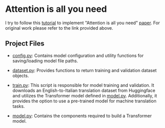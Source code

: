 # Attention is all you need

I try to follow this [tutorial](https://youtu.be/ISNdQcPhsts) to implement "Attention is all you need" [paper](https://arxiv.org/abs/1706.03762). For original work please refer to the link provided above. 

## Project Files

- [config.py](config.py): Contains model configuration and utility functions for saving/loading model file paths.

- [dataset.py](dataset.py): Provides functions to return training and validation dataset objects.

- [train.py](train.py): This script is responsible for model training and validation. It downloads an English-to-Italian translation dataset from Huggingface and utilizes the Transformer model defined in [model.py](model.py). Additionally, it provides the option to use a pre-trained model for machine translation tasks.

- [model.py](model.py): Contains the components required to build a Transformer model.
